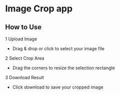 # Image Crop app

## How to Use
1 Upload Image
- Drag & drop or click to select your image file

2 Select Crop Area
- Drag the corners to resize the selection rectangle

3 Download Result
- Click download to save your cropped image
